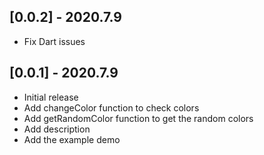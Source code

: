 ## [0.0.2] - 2020.7.9
* Fix Dart issues  

## [0.0.1] - 2020.7.9
* Initial release
* Add changeColor function to check colors 
* Add getRandomColor function to get the random colors 
* Add description
* Add the example demo 

